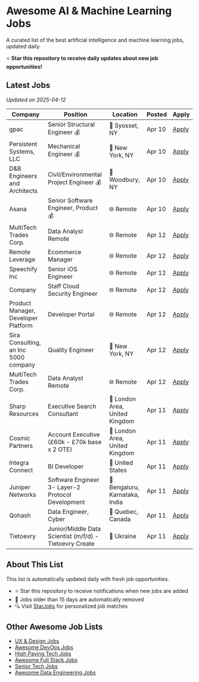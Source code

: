 # Awesome AI & Machine Learning Jobs

A curated list of the best artificial intelligence and machine learning jobs, updated daily.

⭐ **Star this repository to receive daily updates about new job opportunities!**

## Latest Jobs

*Updated on 2025-04-12*

| Company | Position | Location | Posted | Apply |
| ------- | -------- | -------- | ------ | ------ |
| gpac | Senior Structural Engineer 💰 | 📍 Syosset, NY | Apr 10 | [Apply](https://starjobs.dev/jobs/5ba4d2c854374f549d9755740f4164a2?utm=github) |
| Persistent Systems, LLC | Mechanical Engineer 💰 | 📍 New York, NY | Apr 10 | [Apply](https://starjobs.dev/jobs/be2fb28c5e444e37ba966764ca666327?utm=github) |
| D&B Engineers and Architects | Civil/Environmental Project Engineer 💰 | 📍 Woodbury, NY | Apr 10 | [Apply](https://starjobs.dev/jobs/b4719883fb55419fa67f942c4ed8dd0e?utm=github) |
| Asana | Senior Software Engineer, Product 💰 | 🌐 Remote | Apr 10 | [Apply](https://starjobs.dev/jobs/c714e618b4e245dab438f878985d31bb?utm=github) |
| MultiTech Trades Corp. | Data Analyst Remote | 🌐 Remote | Apr 12 | [Apply](https://starjobs.dev/jobs/c605a2115a57444e87793432a3a0bd49?utm=github) |
| Remote Leverage | Ecommerce Manager | 🌐 Remote | Apr 12 | [Apply](https://starjobs.dev/jobs/5d25d88738aa4f099f877226cbbf879d?utm=github) |
| Speechify Inc | Senior iOS Engineer | 🌐 Remote | Apr 12 | [Apply](https://starjobs.dev/jobs/5ef8760f30d040f68749cbc90a9fadd4?utm=github) |
| Company | Staff Cloud Security Engineer | 🌐 Remote | Apr 12 | [Apply](https://starjobs.dev/jobs/b5a05a2696484af3b48482b4d8096dc0?utm=github) |
| Product Manager, Developer Platform | Developer Portal | 🌐 Remote | Apr 12 | [Apply](https://starjobs.dev/jobs/f7181b8524b04287be8d2929885b8398?utm=github) |
| Sira Consulting, an Inc 5000 company | Quality Engineer | 📍 New York, NY | Apr 12 | [Apply](https://starjobs.dev/jobs/abc5f1f910e542989ca5571403b7f096?utm=github) |
| MultiTech Trades Corp. | Data Analyst Remote | 🌐 Remote | Apr 12 | [Apply](https://starjobs.dev/jobs/dfec02a6ef884b868cf53af9b7fbe9c8?utm=github) |
| Sharp Resources | Executive Search Consultant | 📍 London Area, United Kingdom | Apr 11 | [Apply](https://starjobs.dev/jobs/aa21dc96d9784168a2dad930f9cad86c?utm=github) |
| Cosmic Partners | Account Executive (£60k - £70k base x 2 OTE) | 📍 London Area, United Kingdom | Apr 11 | [Apply](https://starjobs.dev/jobs/784760c4e56843daaf4c803db49255e8?utm=github) |
| Integra Connect | BI Developer | 📍 United States | Apr 11 | [Apply](https://starjobs.dev/jobs/ee83351b81714ece8132ec666899a41d?utm=github) |
| Juniper Networks | Software Engineer 3- Layer-2 Protocol Development | 📍 Bengaluru, Karnataka, India | Apr 11 | [Apply](https://starjobs.dev/jobs/e5013722efdf4e1aa026d8e5e8f25b8c?utm=github) |
| Qohash | Data Engineer, Cyber | 📍 Quebec, Canada | Apr 11 | [Apply](https://starjobs.dev/jobs/51ce4a4d48274d8ab7d53a3ca76a33ae?utm=github) |
| Tietoevry | Junior/Middle Data Scientist (m/f/d) - Tietoevry Create | 📍 Ukraine | Apr 11 | [Apply](https://starjobs.dev/jobs/7e73b2e02e9c4680a9e071746c23cc8a?utm=github) |


## About This List

This list is automatically updated daily with fresh job opportunities.

* ⭐ Star this repository to receive notifications when new jobs are added
* 🔄 Jobs older than 15 days are automatically removed
* 🔍 Visit [StarJobs](https://starjobs.dev?utm=github) for personalized job matches

## Other Awesome Job Lists

* [UX & Design Jobs](https://github.com/bansalnagesh/ux-design-jobs)
* [Awesome DevOps Jobs](https://github.com/bansalnagesh/awesome-devops-jobs)
* [High Paying Tech Jobs](https://github.com/bansalnagesh/high-paying-tech-jobs)
* [Awesome Full Stack Jobs](https://github.com/bansalnagesh/awesome-fullstack-jobs)
* [Senior Tech Jobs](https://github.com/bansalnagesh/senior-tech-jobs)
* [Awesome Data Engineering Jobs](https://github.com/bansalnagesh/awesome-data-jobs)
